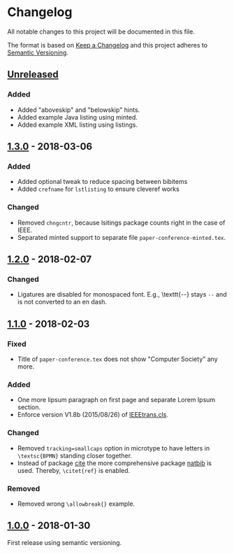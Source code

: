 # Changelog

All notable changes to this project will be documented in this file.

The format is based on [Keep a Changelog](http://keepachangelog.com/)
and this project adheres to [Semantic Versioning](http://semver.org/).

## [Unreleased]

### Added
- Added "aboveskip" and "belowskip" hints.
- Added example Java listing using minted.
- Added example XML listing using listings.

## [1.3.0] - 2018-03-06

### Added
- Added optional tweak to reduce spacing between bibitems
- Added `crefname` for `lstlisting` to ensure cleveref works

### Changed
- Removed `chngcntr`, because lsitings package counts right in the case of IEEE.
- Separated minted support to separate file `paper-conference-minted.tex`.

## [1.2.0] - 2018-02-07

### Changed
- Ligatures are disabled for monospaced font. E.g., \texttt{--} stays `--` and is not converted to an en dash.

## [1.1.0] - 2018-02-03

### Fixed
- Title of `paper-conference.tex` does not show "Computer Society" any more.

### Added
- One more lipsum paragraph on first page and separate Lorem Ipsum section.
- Enforce version V1.8b (2015/08/26) of [IEEEtrans.cls](http://www.michaelshell.org/tex/ieeetran/).

### Changed
- Removed `tracking=smallcaps` option in microtype to have letters in `\textsc{BPMN}` standing closer together.
- Instead of package [cite](https://www.ctan.org/pkg/cite) the more comprehensive package [natbib](https://www.ctan.org/pkg/natbib) is used. Thereby, `\citet{ref}` is enabled.

### Removed
- Removed wrong `\allowbreak{}` example.

## [1.0.0] - 2018-01-30

First release using semantic versioning.

[Unreleased]: https://github.com/latextemplates/IEEE/compare/1.3.0...HEAD
[1.3.0]: https://github.com/latextemplates/IEEE/compare/1.2.0...1.3.0
[1.2.0]: https://github.com/latextemplates/IEEE/compare/1.1.0...1.2.0
[1.1.0]: https://github.com/latextemplates/IEEE/compare/1.0.0...1.1.0
[1.0.0]: https://github.com/latextemplates/IEEE/releases/tag/1.0.0

